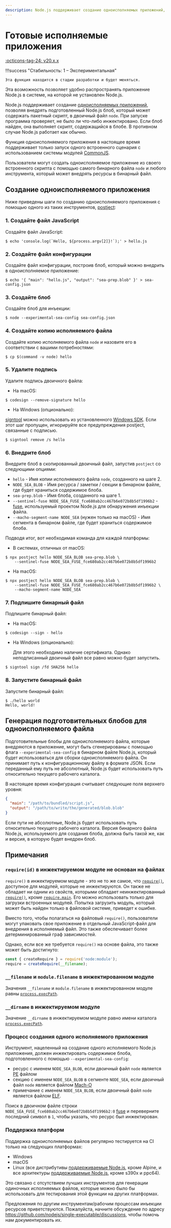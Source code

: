 ```yaml
---
description: Node.js поддерживает создание одноисполняемых приложений, позволяя внедрять подготовленный Node.js блоб, который может содержать пакетный скрипт, в двоичный файл node
---
```


# Готовые исполняемые приложения

[:octicons-tag-24: v20.x.x](https://nodejs.org/dist/latest-v20.x/docs/api/single-executable-applications.html)

!!!success "Стабильность: 1 – Экспериментальная"

    Эта функция находится в стадии разработки и будет меняться.

Эта возможность позволяет удобно распространять приложение Node.js в системе, на которой не установлен Node.js.

Node.js поддерживает создание [одноисполняемых приложений](https://github.com/nodejs/single-executable), позволяя внедрять подготовленный Node.js блоб, который может содержать пакетный скрипт, в двоичный файл `node`. При запуске программа проверяет, не было ли что-либо инжектировано. Если блоб найден, она выполняет скрипт, содержащийся в блобе. В противном случае Node.js работает как обычно.

Функция одноисполняемого приложения в настоящее время поддерживает только запуск одного встроенного сценария с использованием системы модулей [CommonJS](modules.md#modules-commonjs-modules).

Пользователи могут создать одноисполняемое приложение из своего встроенного скрипта с помощью самого бинарного файла `node` и любого инструмента, который может внедрять ресурсы в бинарный файл.

## Создание одноисполняемого приложения

Ниже приведены шаги по созданию одноисполняемого приложения с помощью одного из таких инструментов, [postject](https://github.com/nodejs/postject):

### 1. Создайте файл JavaScript

Создайте файл JavaScript:

```console
$ echo 'console.log(`Hello, ${process.argv[2]}!`);' > hello.js
```

### 2. Создайте файл конфигурации

Создайте файл конфигурации, построив блоб, который можно внедрить в одноисполняемое приложение:

```console
$ echo '{ "main": "hello.js", "output": "sea-prep.blob" }' > sea-config.json
```

### 3. Создайте блоб

Создайте блоб для инъекции:

```console
$ node --experimental-sea-config sea-config.json
```

### 4. Создайте копию исполняемого файла

Создайте копию исполняемого файла `node` и назовите его в соответствии с вашими потребностями:

```console
$ cp $(command -v node) hello
```

### 5. Удалите подпись

Удалите подпись двоичного файла:

- На macOS:

```console
$ codesign --remove-signature hello
```

- На Windows (опционально):

[signtool](https://learn.microsoft.com/en-us/windows/win32/seccrypto/signtool) можно использовать из установленного [Windows SDK](https://developer.microsoft.com/en-us/windows/downloads/windows-sdk/). Если этот шаг пропущен, игнорируйте все предупреждения postject, связанные с подписью.

```console
$ signtool remove /s hello
```

### 6. Внедрите блоб

Внедрите блоб в скопированный двоичный файл, запустив `postject` со следующими опциями:

- `hello` - Имя копии исполняемого файла `node`, созданного на шаге 2.
- `NODE_SEA_BLOB` - Имя ресурса / заметки / секции в бинарном файле, где будет храниться содержимое блоба.
- `sea-prep.blob` - Имя блоба, созданного на шаге 1.
- `--sentinel-fuse NODE_SEA_FUSE_fce680ab2cc467b6e072b8b5df1996b2` - [fuse](https://www.electronjs.org/docs/latest/tutorial/fuses), используемый проектом Node.js для обнаружения инъекции файла.
- `--macho-segment-name NODE_SEA` (нужен только на macOS) - Имя сегмента в бинарном файле, где будет храниться содержимое блоба.

Подводя итог, вот необходимая команда для каждой платформы:

- В системах, отличных от macOS:

```console
$ npx postject hello NODE_SEA_BLOB sea-prep.blob \
	--sentinel-fuse NODE_SEA_FUSE_fce680ab2cc467b6e072b8b5df1996b2
```

- На macOS:

```console
$ npx postject hello NODE_SEA_BLOB sea-prep.blob \
	--sentinel-fuse NODE_SEA_FUSE_fce680ab2cc467b6e072b8b5df1996b2 \
	--macho-segment-name NODE_SEA
```

### 7. Подпишите бинарный файл

Подпишите бинарный файл:

- На macOS:

```console
$ codesign --sign - hello
```

- На Windows (опционально):

  Для этого необходимо наличие сертификата. Однако неподписанный двоичный файл все равно можно будет запустить.

```console
$ signtool sign /fd SHA256 hello
```

### 8. Запустите бинарный файл

Запустите бинарный файл:

```console
$ ./hello world
Hello, world!
```

## Генерация подготовительных блобов для одноисполняемого файла

Подготовительные блобы для одноисполняемого файла, которые внедряются в приложение, могут быть сгенерированы с помощью флага `--experimental-sea-config` в бинарном файле Node.js, который будет использоваться для сборки одноисполняемого файла. Он принимает путь к конфигурационному файлу в формате JSON. Если переданный ему путь не абсолютный, Node.js будет использовать путь относительно текущего рабочего каталога.

В настоящее время конфигурация считывает следующие поля верхнего уровня:

```json
{
  "main": "/path/to/bundled/script.js",
  "output": "/path/to/write/the/generated/blob.blob"
}
```

Если пути не абсолютные, Node.js будет использовать путь относительно текущего рабочего каталога. Версия бинарного файла Node.js, используемого для создания блоба, должна быть такой же, как и версия, в которую будет внедрен блоб.

## Примечания

### `require(id)` в инжектируемом модуле не основан на файлах

`require()` в инжектируемом модуле - это не то же самое, что [`require()`](modules.md#requireid), доступное для модулей, которые не инжектируются. Он также не обладает ни одним из свойств, которыми обладает неинжектированный [`require()`](modules.md#requireid), кроме [`require.main`](modules.md#accessing-the-main-module). Его можно использовать только для загрузки встроенных модулей. Попытка загрузить модуль, который может быть найден только в файловой системе, приведет к ошибке.

Вместо того, чтобы полагаться на файловый `require()`, пользователи могут упаковать свое приложение в отдельный JavaScript-файл для внедрения в исполняемый файл. Это также обеспечивает более детерминированный граф зависимостей.

Однако, если все же требуется `require()` на основе файла, это также может быть достигнуто:

```js
const { createRequire } = require('node:module');
require = createRequire(__filename);
```

### `__filename` и `module.filename` в инжектированном модуле

Значения `__filename` и `module.filename` в инжектированном модуле равны [`process.execPath`](process.md#processexecpath).

### `__dirname` в инжектируемом модуле

Значение `__dirname` в инжектируемом модуле равно имени каталога [`process.execPath`](process.md#processexecpath).

### Процесс создания одного исполняемого приложения

Инструмент, нацеленный на создание одного исполняемого Node.js приложения, должен инжектировать содержимое блоба, подготовленного с помощью `--experimental-sea-config`:

- ресурс с именем `NODE_SEA_BLOB`, если двоичный файл `node` является [PE](https://ru.wikipedia.org/wiki/portable_executable) файлом
- секцию с именем `NODE_SEA_BLOB` в сегменте `NODE_SEA`, если двоичный файл `node` является файлом [Mach-O](https://ru.wikipedia.org/wiki/mach-o)
- примечание с именем `NODE_SEA_BLOB`, если двоичный файл `node` является файлом [ELF](https://ru.wikipedia.org/wiki/executable_and_linkable_format).

Поиск в двоичном файле строки `NODE_SEA_FUSE_fce680ab2cc467b6e072b8b5df1996b2:0` [fuse](https://www.electronjs.org/docs/latest/tutorial/fuses) и переверните последний символ в `1`, чтобы указать, что ресурс был инжектирован.

### Поддержка платформ

Поддержка одноисполняемых файлов регулярно тестируется на CI только на следующих платформах:

- Windows
- macOS
- Linux (все дистрибутивы [поддерживаемые Node.js](https://github.com/nodejs/node/blob/main/building.md#platform-list), кроме Alpine, и все архитектуры [поддерживаемые Node.js](https://github.com/nodejs/node/blob/main/building.md#platform-list), кроме s390x и ppc64).

Это связано с отсутствием лучших инструментов для генерации одиночных исполняемых файлов, которые можно было бы использовать для тестирования этой функции на других платформах.

Предложения по другим инструментам/рабочим процессам инъекции ресурсов приветствуются. Пожалуйста, начните обсуждение по адресу <https://github.com/nodejs/single-executable/discussions>, чтобы помочь нам документировать их.
